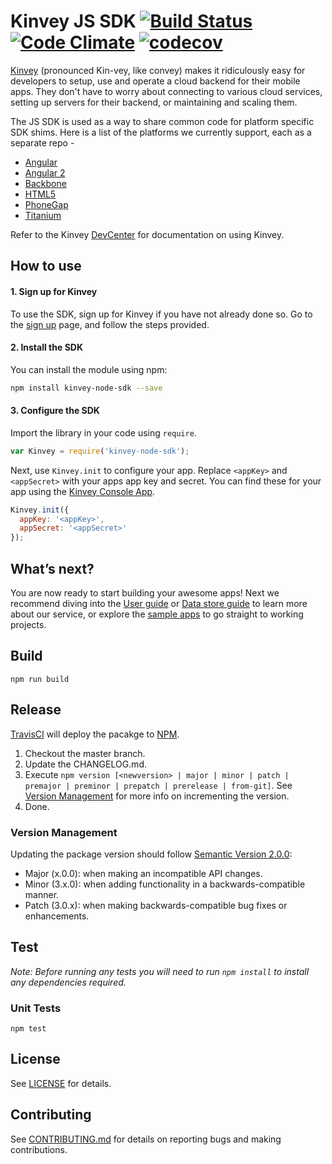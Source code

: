 # Kinvey JS SDK [![Build Status](https://travis-ci.org/Kinvey/js-sdk.svg?branch=master)](https://travis-ci.org/Kinvey/js-sdk) [![Code Climate](https://codeclimate.com/github/Kinvey/js-sdk/badges/gpa.svg)](https://codeclimate.com/github/Kinvey/js-sdk) [![codecov](https://codecov.io/gh/Kinvey/js-sdk/branch/master/graph/badge.svg)](https://codecov.io/gh/Kinvey/js-sdk)

[Kinvey](http://www.kinvey.com) (pronounced Kin-vey, like convey) makes it ridiculously easy for developers to setup, use and operate a cloud backend for their mobile apps. They don't have to worry about connecting to various cloud services, setting up servers for their backend, or maintaining and scaling them.

The JS SDK is used as a way to share common code for platform specific SDK shims. Here is a list of the platforms we currently support, each as a separate repo -

* [Angular](https://github.com/Kinvey/angular-sdk)
* [Angular 2](https://github.com/Kinvey/angular2-sdk)
* [Backbone](https://github.com/Kinvey/backbone-sdk)
* [HTML5](https://github.com/Kinvey/html5-sdk)
* [PhoneGap](https://github.com/Kinvey/phonegap-sdk)
* [Titanium](https://github.com/Kinvey/titanium-sdk)

Refer to the Kinvey [DevCenter](http://devcenter.kinvey.com/) for documentation on using Kinvey.

## How to use

#### 1. Sign up for Kinvey
To use the SDK, sign up for Kinvey if you have not already done so. Go to the [sign up](https://console.kinvey.com/#signup) page, and follow the steps provided.

#### 2. Install the SDK
You can install the module using npm:

```bash
npm install kinvey-node-sdk --save
```

#### 3. Configure the SDK
Import the library in your code using `require`.

```javascript
var Kinvey = require('kinvey-node-sdk');
```

Next, use `Kinvey.init` to configure your app. Replace `<appKey>` and `<appSecret>` with your apps app key and secret. You can find these for your app using the [Kinvey Console App](https://console.kinvey.com).

```javascript
Kinvey.init({
  appKey: '<appKey>',
  appSecret: '<appSecret>'
});
```

## What’s next?
You are now ready to start building your awesome apps! Next we recommend diving into the [User guide](http://devcenter.kinvey.com/node/guides/users) or [Data store guide](http://devcenter.kinvey.com/node/guides/datastore) to learn more about our service, or explore the [sample apps](http://devcenter.kinvey.com/node/samples) to go straight to working projects.

## Build
`npm run build`

## Release
[TravisCI](https://travis-ci.org/Kinvey/javascript-sdk) will deploy the pacakge to [NPM](https://www.npmjs.com/package/kinvey-javascript-sdk).

1. Checkout the master branch.
2. Update the CHANGELOG.md.
3. Execute `npm version [<newversion> | major | minor | patch | premajor | preminor | prepatch | prerelease | from-git]`. See [Version Management](#version-management) for more info on incrementing the version.
4. Done.

### Version Management
Updating the package version should follow [Semantic Version 2.0.0](http://semver.org/):

* Major (x.0.0): when making an incompatible API changes.
* Minor (3.x.0): when adding functionality in a backwards-compatible manner.
* Patch (3.0.x): when making backwards-compatible bug fixes or enhancements.

## Test
_Note: Before running any tests you will need to run `npm install` to install any dependencies required._

### Unit Tests
`npm test`

## License
See [LICENSE](LICENSE) for details.

## Contributing
See [CONTRIBUTING.md](CONTRIBUTING.md) for details on reporting bugs and making contributions.
